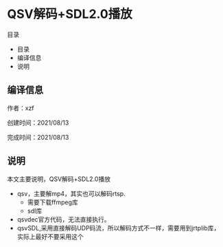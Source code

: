 # QSV解码+SDL2.0播放

目录

- 目录
- 编译信息
- 说明

## 编译信息

作者：xzf

创建时间：2021/08/13

完成时间：2021/08/13

## 说明

本文主要说明，QSV解码+SDL2.0播放

- qsv，主要解mp4，其实也可以解码rtsp.
  - 需要下载ffmpeg库
  - sdl库
- qsvdec官方代码，无法直接执行。
- qsvSDL,采用直接解码UDP码流，所以解码方式不一样，需要用到jrtplib库，实际上最好不要采用这个